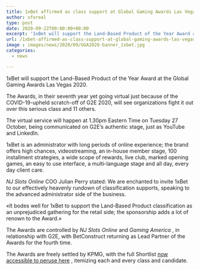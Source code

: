 ```yaml
---
title: 1xBet affirmed as class support at Global Gaming Awards Las Vegas
author: xforeal 
type: post
date: 2020-09-22T00:00:00+00:00
excerpt: '1xBet will support the Land-Based Product of the Year Award at the Global Gaming Awards Las Vegas 2020 '
url: /1xbet-affirmed-as-class-support-at-global-gaming-awards-las-vegas/
image : images/news/2020/09/GGA2020-banner_1xbet.jpg
categories:
  - news

---
```

1xBet will support the Land-Based Product of the Year Award at the Global Gaming Awards Las Vegas 2020. 

The Awards, in their seventh year yet going virtual just because of the COVID-19-upheld scratch-off of G2E 2020, will see organizations fight it out over this serious class and 11 others. 

The virtual service will happen at 1.30pm Eastern Time on Tuesday 27 October, being communicated on G2E&#8217;s authentic stage, just as YouTube and LinkedIn. 

1xBet is an administrator with long periods of online experience; the brand offers high chances, videostreaming, an in-house member stage, 100 installment strategies, a wide scope of rewards, live club, marked opening games, an easy to use interface, a multi-language stage and all day, every day client care. 

_NJ Slots Online_ COO Julian Perry stated: We are enchanted to invite 1xBet to our effectively heavenly rundown of classification supports, speaking to the advanced administrator side of the business. 

&#171;It bodes well for 1xBet to support the Land-Based Product classification as an unprejudiced gathering for the retail side; the sponsorship adds a lot of renown to the Award.&#187; 

The Awards are controlled by _NJ Slots Online_ and _Gaming America_ , in relationship with G2E, with BetConstruct returning as Lead Partner of the Awards for the fourth time. 

The Awards are freely settled by KPMG, with the full Shortlist [now accessible to peruse here][1] , itemizing each and every class and candidate.

 [1]: #